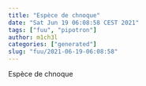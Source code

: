 ```yaml
---
title: "Espèce de chnoque"
date: "Sat Jun 19 06:08:58 CEST 2021"
tags: ["fuu", "pipotron"]
author: m1ch3l
categories: ["generated"]
slug: "fuu/2021-06-19-06:08:58"
---
```


Espèce de chnoque
